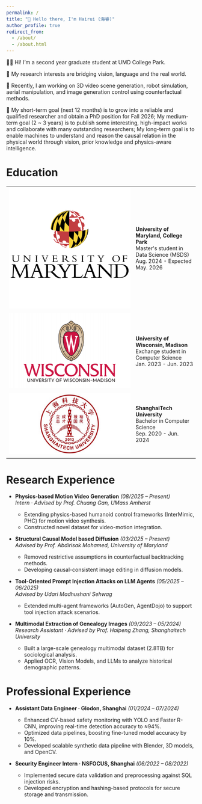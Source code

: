 ```yaml
---
permalink: /
title: "👋 Hello there, I'm Hairui (海睿)"
author_profile: true
redirect_from: 
  - /about/
  - /about.html
---
```

👨‍🔬 Hi! I’m a second year graduate student at UMD College Park. 

🔬 My research interests are bridging vision, language and the real world.

📖 Recently, I am working on 3D video scene generation, robot simulation, aerial manipulation, and image generation control using counterfactual methods.

🎯 My short-term goal (next 12 months) is to grow into a reliable and qualified researcher and obtain a PhD position for Fall 2026; My medium-term goal (2 ~ 3 years) is to publish some interesting, high-impact works and collaborate with many outstanding researchers; My long-term goal is to enable machines to understand and reason the causal relation in the physical world through vision, prior knowledge and physics-aware intelligence.


<h1 id="education">Education</h1>

<table class="pub_table">
<tr>
    <td class="pub_td1"><div class="teaser_img_div"><img class="teaser_img" src="images/umd.png" /></div></td>
    <td class="pub_td2"><b>University of Maryland, College Park</b><br />
            <div class="paper_metadata">
            Master's student in Data Science (MSDS)
            </div>
            <div class="paper_metadata">
                Aug. 2024 - Expected May. 2026
            </div>
    </td></tr>
    <tr><td class="pub_td1"></td><td class="pub_td2"></td></tr>
    
<tr>
  <td class="pub_td1"><div class="teaser_img_div"><img class="teaser_img" src="images/uw.png" /></div></td>
  <td class="pub_td2"><b>University of Wisconsin, Madison</b><br />
		    <div class="paper_metadata">
        Exchange student in Computer Science
        </div>
        <div class="paper_metadata">
            Jan. 2023 - Jun. 2023
        </div>
</td></tr>
<tr><td class="pub_td1"></td><td class="pub_td2"></td></tr>

<tr>
    <td class="pub_td1"><div class="teaser_img_div"><img class="teaser_img" src="images/shtech.jpeg" /></div></td>
    <td class="pub_td2"><b>ShanghaiTech University</b><br />
          <div class="paper_metadata">
            Bachelor in Computer Science
          </div>
          <div class="paper_metadata">
            Sep. 2020 - Jun. 2024
          </div>
  </td></tr>
  <tr><td class="pub_td1"></td><td class="pub_td2"></td></tr>

</table>


<h1 id="research">Research Experience</h1>

- **Physics-based Motion Video Generation** *(08/2025 – Present)*  
  *Intern · Advised by Prof. Chuang Gan, UMass Amherst*  
  - Extending physics-based humanoid control frameworks (InterMimic, PHC) for motion video synthesis.  
  - Constructed novel dataset for video-motion integration.

- **Structural Causal Model based Diffusion** *(03/2025 – Present)*  
  *Advised by Prof. Abdirisak Mohamed, University of Maryland*  
  - Removed restrictive assumptions in counterfactual backtracking methods.  
  - Developing causal-consistent image editing in diffusion models.

- **Tool-Oriented Prompt Injection Attacks on LLM Agents** *(05/2025 – 06/2025)*  
  *Advised by Udari Madhushani Sehwag*  
  - Extended multi-agent frameworks (AutoGen, AgentDojo) to support tool injection attack scenarios.

- **Multimodal Extraction of Genealogy Images** *(09/2023 – 05/2024)*  
  *Research Assistant · Advised by Prof. Haipeng Zhang, Shanghaitech University*  
  - Built a large-scale genealogy multimodal dataset (2.8TB) for sociological analysis.  
  - Applied OCR, Vision Models, and LLMs to analyze historical demographic patterns.

<h1 id="professional">Professional Experience</h1>

- **Assistant Data Engineer · Glodon, Shanghai** *(01/2024 – 07/2024)*  
  - Enhanced CV-based safety monitoring with YOLO and Faster R-CNN, improving real-time detection accuracy to ≈94%.  
  - Optimized data pipelines, boosting fine-tuned model accuracy by 10%.  
  - Developed scalable synthetic data pipeline with Blender, 3D models, and OpenCV.

- **Security Engineer Intern · NSFOCUS, Shanghai** *(06/2022 – 08/2022)*  
  - Implemented secure data validation and preprocessing against SQL injection risks.  
  - Developed encryption and hashing-based protocols for secure storage and transmission.
